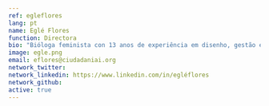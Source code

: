 ```yaml
---
ref: egleflores
lang: pt
name: Eglé Flores
function: Directora
bio: "Bióloga feminista con 13 anos de experiência em disenho, gestão e avaliação  de processos de incidência e impacto coletivo. Escrive, cultiva plantas e questiona seus colonialismos."
image: egle.png
email: eflores@ciudadaniai.org
network_twitter: 
network_linkedin: https://www.linkedin.com/in/egléflores
network_github:
active: true
---
```

